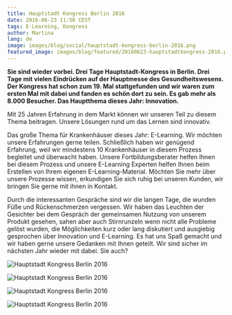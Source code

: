 ```yaml
---
title: Hauptstadt Kongress Berlin 2016
date: 2016-06-23 11:58 CEST
tags: E-Learning, Kongress
author: Martina
lang: de
image: images/blog/social/hauptstadt-kongress-berlin-2016.png
featured_image: images/blog/featured/20160623-hauptstadtkongress-2016.png
---
```


__Sie sind wieder vorbei. Drei Tage Hauptstadt-Kongress in Berlin. Drei Tage mit vielen Eindrücken auf der Hauptmesse des Gesundheitswesens. Der Kongress hat schon zum 19. Mal stattgefunden und wir waren zum ersten Mal mit dabei und fanden es schön dort zu sein. Es gab mehr als 8.000 Besucher. Das Hauptthema dieses Jahr: Innovation.__

Mit 25 Jahren Erfahrung in dem Markt können wir unseren Teil zu diesem Thema beitragen. Unsere Lösungen rund um das Lernen sind innovativ.

Das große Thema für Krankenhäuser dieses Jahr: E-Learning. Wir möchten unsere Erfahrungen gerne teilen. Schließlich haben wir genügend Erfahrung, weil wir mindestens 10 Krankenhäuser in diesem Prozess begleitet und überwacht haben. Unsere Fortbildungsberater helfen Ihnen bei diesem Prozess und unsere E-Learning Experten helfen Ihnen beim Erstellen von Ihrem eigenen E-Learning-Material. Möchten Sie mehr über unsere Prozesse wissen, erkundigen Sie sich ruhig bei unseren Kunden, wir bringen Sie gerne mit ihnen in Kontakt.

Durch die interessanten Gespräche sind wir die langen Tage, die wunden Füße und Rückenschmerzen vergessen. Wir haben das Leuchten der Gesichter bei dem Gespräch der gemeinsamen Nutzung von unserem Produkt gesehen, sahen aber auch Stirnrunzeln wenn nicht alle Probleme gelöst wurden, die Möglichkeiten kurz oder lang diskutiert und ausgiebig gesprochen über Innovation und E-Learning. Es hat uns Spaß gemacht und wir haben gerne unsere Gedanken mit Ihnen geteilt. Wir sind sicher im nächsten Jahr wieder mit dabei. Sie auch?

![Hauptstadt Kongress Berlin 2016](/images/blog/de/01.jpg)

![Hauptstadt Kongress Berlin 2016](/images/blog/de/03.jpg)

![Hauptstadt Kongress Berlin 2016](/images/blog/de/04.jpg)

![Hauptstadt Kongress Berlin 2016](/images/blog/de/05.jpg)
